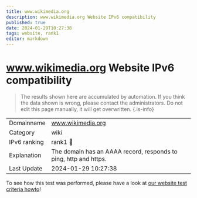 ```yaml
---
title: www.wikimedia.org
description: www.wikimedia.org Website IPv6 compatibility
published: true
date: 2024-01-29T10:27:38
tags: website, rank1
editor: markdown
---
```


# www.wikimedia.org Website IPv6 compatibility

> The results shown here are accumulated by automation. If you think the data shown is wrong, please contact the administrators. 
> Do not edit this page manually, it will get overwritten.
{.is-info}


|   |   |
| - | - |
| Domainname | www.wikimedia.org
| Category | wiki |
| IPv6 ranking | rank1 :1st_place_medal: |
| Explanation | The domain has an AAAA record, responds to ping, http and https. |
| Last Update | 2024-01-29 10:27:38 |

To see how this test was performed, please have a look at [our website test criteria howto](/howto/testcriteria/website)!

